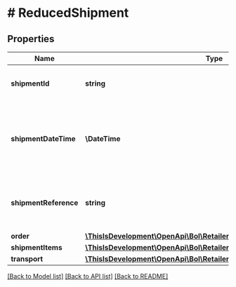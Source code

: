 # # ReducedShipment

## Properties

Name | Type | Description | Notes
------------ | ------------- | ------------- | -------------
**shipmentId** | **string** | A unique identifier for this shipment. |
**shipmentDateTime** | **\DateTime** | The date and time in ISO 8601 format when the order item was shipped. | [optional]
**shipmentReference** | **string** | Reference supplied by the user when this item was shipped. |
**order** | [**\ThisIsDevelopment\OpenApi\Bol\Retailer\Models\ReducedShipmentOrder**](ReducedShipmentOrder.md) |  |
**shipmentItems** | [**\ThisIsDevelopment\OpenApi\Bol\Retailer\Models\ReducedShipmentItem[]**](ReducedShipmentItem.md) |  |
**transport** | [**\ThisIsDevelopment\OpenApi\Bol\Retailer\Models\ReducedTransport**](ReducedTransport.md) |  |

[[Back to Model list]](../../README.md#models) [[Back to API list]](../../README.md#endpoints) [[Back to README]](../../README.md)
